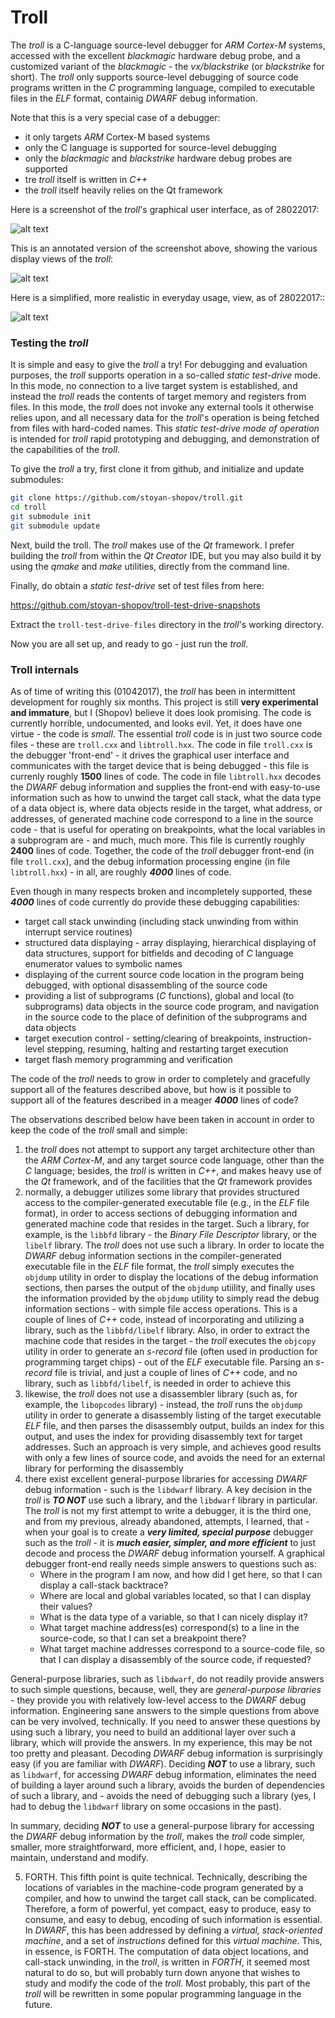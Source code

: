 # Troll

The *troll* is a C-language source-level debugger for *ARM Cortex-M* systems,
accessed with the excellent *blackmagic* hardware debug probe, and a customized
variant of the *blackmagic* - the *vx/blackstrike* (or *blackstrike* for short).
The *troll* only supports source-level debugging of source code programs
written in the *C* programming language, compiled to executable files in the
*ELF* format, containig *DWARF* debug information.

Note that this is a very special case of a debugger:
- it only targets *ARM* Cortex-M based systems
- only the C language is supported for source-level debugging
- only the *blackmagic* and *blackstrike* hardware debug probes are supported
- tre *troll* itself is written in *C++*
- the *troll* itself heavily relies on the Qt framework

Here is a screenshot of the *troll*'s graphical user interface, as of 28022017:

![alt text](documentation/troll-screenshot-28022017-complete.png)

This is an annotated version of the screenshot above, showing the various display
views of the *troll*:

![alt text](documentation/troll-screenshot-28022017-complete-annotated.png)

Here is a simplified, more realistic in everyday usage, view, as of 28022017::

![alt text](documentation/troll-screenshot-28022017-basic.png)


### Testing the *troll*

It is simple and easy to give the *troll* a try!
For debugging and evaluation purposes, the *troll* supports operation
in a so-called *static test-drive* mode.
In this mode, no connection to a live target system is established, and
instead the *troll* reads the contents of target memory and registers
from files. In this mode, the *troll* does not invoke any external
tools it otherwise relies upon, and all necessary data for the *troll*'s
operation is being fetched from files with hard-coded names.
This *static test-drive mode of operation* is intended for *troll*
rapid prototyping and debugging, and demonstration of the capabilities
of the *troll*.

To give the *troll* a try, first clone it from github, and initialize
and update submodules:
```sh
git clone https://github.com/stoyan-shopov/troll.git
cd troll
git submodule init
git submodule update
```
Next, build the troll. The *troll* makes use of the *Qt* framework.
I prefer building the *troll* from within the *Qt Creator* IDE, but
you may also build it by using the *qmake* and *make* utilities,
directly from the command line.

Finally, do obtain a *static test-drive* set of test files from here:

https://github.com/stoyan-shopov/troll-test-drive-snapshots

Extract the `troll-test-drive-files` directory in the *troll*'s working directory.


Now you are all set up, and ready to go - just run the *troll*.


### Troll internals

As of time of writing this (01042017), the *troll* has been in
intermittent development for roughly six months. This project is
still **very experimental and immature**, but I (Shopov) believe
it does look promising. The code is currently horrible,
undocumented, and looks evil. Yet, it does have one virtue -
the code is *small*. The essential *troll* code is in just
two source code files - these are `troll.cxx` and `libtroll.hxx`.
The code in file `troll.cxx` is the debugger 'front-end' -
it drives the graphical user interface and communicates with
the target device that is being debugged - this file is currenly
roughly **1500** lines of code. The code in file `libtroll.hxx`
decodes the *DWARF* debug information and supplies the front-end
with easy-to-use information such as how to unwind the target
call stack, what the data type of a data object is, where
data objects reside in the target, what
address, or addresses, of generated machine code correspond to
a line in the source code - that is useful for operating on breakpoints,
what the local variables in a subprogram are - and much, much more.
This file is currently roughly **2400** lines of code.
Together, the code of the *troll* debugger front-end (in file `troll.cxx`),
and the debug information processing engine (in file `libtroll.hxx`) - in all,
are roughly ***4000*** lines of code.


Even though in many respects broken and incompletely supported, these ***4000***
lines of code currently do provide these debugging capabilities:
- target call stack unwinding (including stack unwinding from within interrupt service routines)
- structured data displaying - array displaying, hierarchical displaying
of data structures, support for bitfields and decoding of *C* language enumerator
values to symbolic names
- displaying of the current source code location in the program being debugged,
with optional disassembling of the source code
- providing a list of subprograms (*C* functions), global and local (to subprograms) data objects
in the source code program, and navigation in the source code to the place
of definition of the subprograms and data objects
- target execution control - setting/clearing of breakpoints, instruction-level
stepping, resuming, halting and restarting target execution
- target flash memory programming and verification

The code of the *troll* needs to grow in order to completely and
gracefully support all of the features described above, but how
is it possible to support all of the features described in a meager
***4000*** lines of code?

The observations described below have been taken in account in order
to keep the code of the *troll* small and simple:
1. the *troll* does not attempt to support any target architecture
other than the *ARM Cortex-M*, and any target source code language,
other than the *C* language; besides, the *troll* is written in *C++*,
and makes heavy use of the *Qt* framework, and of the facilities that
the *Qt* framework provides
2. normally, a debugger utilizes some library that provides
structured access to the compiler-generated executable file
(e.g., in the *ELF* file format), in order to access sections
of debugging information and generated machine code that
resides in the target. Such a library, for example, is the
`libbfd` library - the *Binary File Descriptor* library, or the `libelf` library.
The *troll* does not use such a library. In order to locate
the *DWARF* debug information sections in the compiler-generated
executable file in the *ELF* file format, the *troll* simply
executes the `objdump` utility in order to display the
locations of the debug information sections, then parses
the output of the `objdump` utiility, and finally uses the
information provided by the `objdump` utility to simply
read the debug information sections - with simple file
access operations. This is a couple of lines of *C++* code,
instead of incorporating and utilizing a library, such as
the `libbfd/libelf` library. Also, in order to extract the
machine code that resides in the target - the *troll*
executes the `objcopy` utility in order to generate an
*s-record* file (often used in production for programming
target chips) - out of the *ELF* executable file. Parsing
an *s-record* file is trivial, and just a couple of lines
of *C++* code, and no library, such as `libbfd/libelf`, is needed in
order to achieve this
3. likewise, the *troll* does not use a disassembler library
(such as, for example, the `libopcodes` library) - instead,
the *troll* runs the `objdump` utility in order to generate
a disassembly listing of the target executable *ELF* file,
and then parses the disassembly output, builds an index for
this output, and uses the index for providing disassembly
text for target addresses. Such an approach is very simple,
and achieves good results with only a few lines of source
code, and avoids the need for an external library for
performing the disassembly
4. there exist excellent general-purpose libraries for
accessing *DWARF* debug information - such is the
`libdwarf` library. A key decision in the *troll* is
***TO NOT*** use such a library, and the `libdwarf`
library in particular. The *troll* is not my first
attempt to write a debugger, it is the third one,
and from my previous, already abandoned, attempts,
I learned, that - when your goal is to create a
***very limited, special purpose*** debugger
such as the *troll* - it is ***much easier, simpler,
and more efficient*** to just decode and process the *DWARF*
debug information yourself. A graphical debugger front-end
really needs simple answers to questions such as:
	- Where in the program I am now, and how did I get here, so
that I can display a call-stack backtrace?
	- Where are local and global variables located, so that I
can display their values?
	- What is the data type of a variable, so that I
can nicely display it?
	- What target machine address(es)
correspond(s) to a line in the source-code, so that I can
set a breakpoint there?
	- What target machine addresses correspond to
a source-code file, so that I can display a disassembly
of the source code, if requested?

General-purpose libraries, such as `libdwarf`, do not readily
provide answers to such simple questions, because, well, they
are *general-purpose libraries* - they provide you with relatively
low-level access to the *DWARF* debug information.
Engineering sane answers to the simple questions from above can
be very involved, technically.
If you need to answer these questions by using such a library,
you need to build an additional layer over such a library, which
will provide the answers. In my experience, this may be not
too pretty and pleasant. Decoding *DWARF* debug information
is surprisingly easy (if you are familiar with *DWARF*).
Deciding ***NOT*** to use a library, such as `libdwarf`,
for accessing *DWARF* debug information, eliminates the
need of building a layer around such a library, avoids
the burden of dependencies of such a library, and - avoids
the need of debugging such a library (yes, I had to debug
the `libdwarf` library on some occasions in the past).

In summary, deciding ***NOT*** to use a general-purpose
library for accessing the *DWARF* debug information by the
*troll*, makes the *troll* code simpler, smaller, more
straightforward, more efficient, and, I hope, easier to
maintain, understand and modify.

5. FORTH. This fifth point is quite technical. Technically,
describing the locations of variables in the machine-code
program generated by a compiler, and how to unwind
the target call stack, can be complicated. Therefore,
a form of powerful, yet compact, easy to produce, easy to consume, and
easy to debug, encoding of such information is essential.
In *DWARF*, this has been addressed by defining a 
*virtual, stack-oriented machine*, and a set of
*instructions* defined for this *virtual machine*.
This, in essence, is FORTH. The computation of data
object locations, and call-stack unwinding, in the *troll*,
is written in *FORTH*, it seemed most natural to do so,
but will probably turn down anyone that wishes to study
and modify the code of the *troll*. Most probably, this
part of the *troll* will be rewritten in some popular
programming language in the future.
